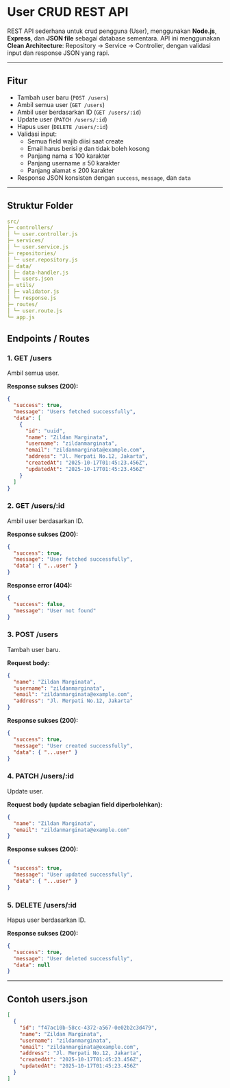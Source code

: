 # User CRUD REST API

REST API sederhana untuk crud pengguna (User), menggunakan **Node.js**, **Express**, dan **JSON file** sebagai database sementara.
API ini menggunakan **Clean Architecture**: Repository → Service → Controller, dengan validasi input dan response JSON yang rapi.

---

## Fitur

- Tambah user baru (`POST /users`)
- Ambil semua user (`GET /users`)
- Ambil user berdasarkan ID (`GET /users/:id`)
- Update user (`PATCH /users/:id`)
- Hapus user (`DELETE /users/:id`)
- Validasi input:
  - Semua field wajib diisi saat create
  - Email harus berisi `@` dan tidak boleh kosong
  - Panjang nama ≤ 100 karakter
  - Panjang username ≤ 50 karakter
  - Panjang alamat ≤ 200 karakter
- Response JSON konsisten dengan `success`, `message`, dan `data`

---

## Struktur Folder

```yaml
src/
├─ controllers/
│ └─ user.controller.js
├─ services/
│ └─ user.service.js
├─ repositories/
│ └─ user.repository.js
├─ data/
│ ├─ data-handler.js
│ └─ users.json
├─ utils/
│ ├─ validator.js
│ └─ response.js
├─ routes/
│ └─ user.route.js
└─ app.js
```

## Endpoints / Routes

### 1. GET /users

Ambil semua user.

**Response sukses (200):**

```json
{
  "success": true,
  "message": "Users fetched successfully",
  "data": [
    {
      "id": "uuid",
      "name": "Zildan Marginata",
      "username": "zildanmarginata",
      "email": "zildanmarginata@example.com",
      "address": "Jl. Merpati No.12, Jakarta",
      "createdAt": "2025-10-17T01:45:23.456Z",
      "updatedAt": "2025-10-17T01:45:23.456Z"
    }
  ]
}
```

### 2. GET /users/:id

Ambil user berdasarkan ID.

**Response sukses (200):**

```json
{
  "success": true,
  "message": "User fetched successfully",
  "data": { "...user" }
}
```

**Response error (404):**

```json
{
  "success": false,
  "message": "User not found"
}
```

### 3. POST /users

Tambah user baru.

**Request body:**

```json
{
  "name": "Zildan Marginata",
  "username": "zildanmarginata",
  "email": "zildanmarginata@example.com",
  "address": "Jl. Merpati No.12, Jakarta"
}
```

**Response sukses (200):**

```json
{
  "success": true,
  "message": "User created successfully",
  "data": { "...user" }
}
```

### 4. PATCH /users/:id

Update user.

**Request body (update sebagian field diperbolehkan):**

```json
{
  "name": "Zildan Marginata",
  "email": "zildanmarginata@example.com"
}
```

**Response sukses (200):**

```json
{
  "success": true,
  "message": "User updated successfully",
  "data": { "...user" }
}
```

### 5. DELETE /users/:id

Hapus user berdasarkan ID.

**Response sukses (200):**

```json
{
  "success": true,
  "message": "User deleted successfully",
  "data": null
}
```

---

## Contoh users.json

```json
[
  {
    "id": "f47ac10b-58cc-4372-a567-0e02b2c3d479",
    "name": "Zildan Marginata",
    "username": "zildanmarginata",
    "email": "zildanmarginata@example.com",
    "address": "Jl. Merpati No.12, Jakarta",
    "createdAt": "2025-10-17T01:45:23.456Z",
    "updatedAt": "2025-10-17T01:45:23.456Z"
  }
]
```
